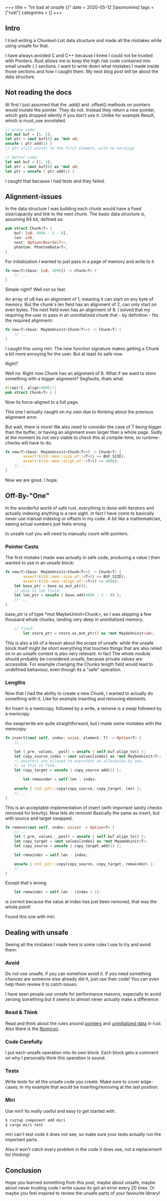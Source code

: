 +++
title = "Im bad at unsafe {}"
date = 2020-05-12
[taxonomies]
tags = ["rust"]
categories = []
+++
## Intro
I tried writing a Chunked-List data structure and made all the mistakes while using unsafe for that.

<!-- more --> 

I have always avoided C and C++ because I knew I could not be trusted with Pointers.
Rust allows me to keep the high risk code contained into small unsafe { } sections.
I want to write down what mistakes I made inside those sections and how I caught them.
My next blog post will be about the data structure.

## Not reading the docs
At first I just assumed that the .add() and .offset() methods on pointers would mutate the pointer.
They do not.
Instead they return a new pointer,
  which gets dropped silently if you don't use it.
Unlike for example Result, which is must\_use annotated.

```rust
// wrong code:
let mut buf = [1, 2];
let ptr = &mut buf[0] as *mut u8;
unsafe { ptr.add(1) }
// ptr still points to the first element, with no warnings
```

```rust
// better code:
let mut buf = [1, 2];
let ptr = &mut buf[0] as *mut u8;
let ptr = unsafe { ptr.add(1) }
```

I caught that because I had tests and they failed.

## Alignment-issues
In the data structure I was building each chunk would have
a fixed size/capacity and link to the next chunk.
The basic data structure is, assuming 64 bit,  defined as:
```rust
pub struct Chunk<T> {
    buf: [u8; 4096 - 2 - 8],
    len: u16,
    next: Option<Box<Self>>,
    phantom: PhantomData<T>,
}
```
For initialization I wanted to just pass in a page of memory and write to it
```rust
fn new<T>(base: [u8; 4096]) -> Chunk<T> {
	// ...
}
```
Simple right?
Well not so fast.

An array of u8 has an alignment of 1, meaning it can start on any byte of memory.
But the chunk's len field has an alignment of 2, can only start on even bytes.
The next field even has an alignment of 8.
I solved that my requiring the user to pass in an uninitialized chunk that - by definition -
fits the required alignment:
```rust
fn new<T>(base: MaybeUninit<Chunk<T>>) -> Chunk<T> {
	// ...
}
```
I caught this using miri.
The new function signature makes getting a Chunk a bit more annoying for the user.
But at least its safe now.

Right?

Well no. Right now Chunk has an alignment of 8.
What if we want to store something with a bigger alignment?
Segfaults, thats what.
```rust
#[repr(C, align(4096))]
pub struct Chunk<T> { }
```
Now its force-aligned to a full page.

This one I actually caught on my own due to thinking about the previous alignment error.

But wait, there is more!
We also need to consider the case of T being bigger than the buffer,
or having an alignment even larger than a whole page.
Sadly at the moment its not very viable to check this at compile-time,
so runtime-checks will have to do.

```rust
fn new<T>(base: MaybeUninit<Chunk<T>>) -> Chunk<T> {
        assert!(std::mem::size_of::<T>() <= BUF_SIZE);
        assert!(std::mem::align_of::<T>() <= 4096);
	// ...
}
```

Now we are good. I hope.

## Off-By-"One"
In the wonderful world of safe rust, everything is done with iterators
and actually indexing anything is a rare sight.
In fact I have come to basically never use manual indexing or offsets in my code.
A bit like a mathematician, seeing actual numbers just feels wrong.

In unsafe rust you will need to manually count with pointers.

### Pointer Casts

The first mistake I made was actually in safe code, producing a value I then wanted to use in an unsafe block:

```rust
fn new<T>(base: MaybeUninit<Chunk<T>>) -> Chunk<T> {
        assert!(std::mem::size_of::<T>() <= BUF_SIZE);
        assert!(std::mem::align_of::<T>() <= 4096);
	let base_ptr = base.as_mut_ptr();
	// skip to len field:
	let len_ptr = unsafe { base.add(4096 - 2 - 8) };
	// ...
}
```

base\_ptr is of type \*mut MaybeUninit<Chunk<T>>, so I was skipping a few thousand whole chunks,
landing very deep in uninitialized memory.

```rust
	// fixed:
        let store_ptr = store.as_mut_ptr() as *mut MaybeUninit<u8>;
```

This is also a bit of a lesson about the scope of unsafe: while the unsafe block itself might be short
everything that touches things that are also relied on in an unsafe context is also very relevant.
In fact The whole module should probably be considered unsafe, because private values are accessible.
For example changing the Chunks length field would lead to undefined behaviour, even though its a "safe" operation.

### Lengths

Now that I had the ability to create a new Chunk,
I wanted to actually do something with it.
Like for example inserting and removing elements.

An insert is a memcopy, followed by a write,
a remove is a swap followed by a memcopy.

the swap/write are quite straightforward,
but I made some mistakes with the memcopy:

```rust
fn insert(&mut self, index: usize, element: T) -> Option<T> {
	// ...

	let (_pre, values, _post) = unsafe { self.buf.align_to() };
	let copy_source_index = &mut values[index] as *mut MaybeUninit<T>;
	// pointers are allowed to overshoot an allocation by one,
	// so this is fine.
	let copy_target = unsafe { copy_source.add(1) };

    	let remainder = self.len - index;
	
	unsafe { std::ptr::copy(copy_source, copy_target, len) };
	// ...
}
```
This is an acceptable implementation of insert (with important sanity checks removed for brevity).
Now lets do remove! Basically the same as insert, but with source and target swapped.

```rust
fn remove(&mut self, index: usize) -> Option<T> {
	// ...
	let (_pre, values, _post) = unsafe { self.buf.align_to() };
	let copy_target = &mut values[index] as *mut MaybeUninit<T>;
	let copy_source = unsafe { copy_target.add(1) };

	let remainder = self.len - index;

	unsafe { std::ptr::copy(copy_source, copy_target, remainder) };
	// ...
}
```

Except that's wrong.

```rust
	let remainder = self.len - (index + 1);
```
is correct because the value at index has just been removed, that was the whole point!

Found this one with miri.

## Dealing with unsafe
Seeing all the mistakes I made here is some rules I use to try and avoid them:

### Avoid
Do not use unsafe, if you can somehow avoid it.
If you need something chances are someone else already did it,
just use their code!
You can even help them review it to catch issues.

I have seen people use unsafe for performance reasons,
especially to avoid zeroing something
but it seems to almost never actually make a difference.

### Read & Think
Read and think about the rules around [pointers](https://doc.rust-lang.org/std/ptr/index.html) and [uninitialized data](https://doc.rust-lang.org/std/mem/union.MaybeUninit.html) in rust.
Also there is the [Nomicon](https://doc.rust-lang.org/nomicon/index.html).

### Code Carefully
I put each unsafe operation into its own block.
Each block gets a comment on why I personally think this operation is sound.

### Tests
Write tests for all the unsafe code you create.
Make sure to cover edge-cases,
in my example that would be inserting/removing at the last position.

### Miri
Use miri! Its really useful and easy to get started with.
```bash
$ rustup component add miri
$ cargo miri test
```

miri can't test code it does not see,
so make sure your tests actually run the important parts.

Also it won't catch every problem in the code it does see, not a replacement for thinking!

## Conclusion
Hope you learned something from this post,
maybe about unsafe,
maybe about never trusting code I write cause its got an error every 20 lines.
Or maybe you feel inspired to review the unsafe parts of your favourite library!

